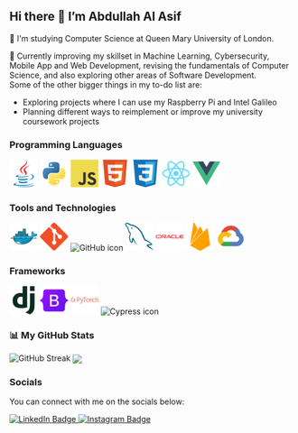 ## Hi there 👋 I’m Abdullah Al Asif 
 
🏫 I'm studying Computer Science at Queen Mary University of London. 

📖 Currently improving my skillset in Machine Learning, Cybersecurity, Mobile App and Web Development, revising the fundamentals of Computer Science, and also exploring other areas of Software Development. </br>
Some of the other bigger things in my to-do list are: 
- Exploring projects where I can use my Raspberry Pi and Intel Galileo
- Planning different ways to reimplement or improve my university coursework projects


### Programming Languages

<img src="https://github.com/devicons/devicon/blob/master/icons/java/java-original.svg" alt="Java icon" height="50" width="50"> <img src="https://github.com/devicons/devicon/blob/master/icons/python/python-original.svg" alt="Python icon" height="50" width="50"> <img src="https://github.com/devicons/devicon/blob/master/icons/javascript/javascript-original.svg" alt="JavaScript icon" height="50" width="50"> <img src="https://github.com/devicons/devicon/blob/master/icons/html5/html5-original.svg" alt="HTML icon" height="50" width="50"> <img src="https://github.com/devicons/devicon/blob/master/icons/css3/css3-original.svg" alt="CSS icon" height="50" width="50"> <img src="https://github.com/devicons/devicon/blob/master/icons/react/react-original.svg" alt="ReactJS icon" height="50" width="50"> <img src="https://github.com/devicons/devicon/blob/master/icons/vuejs/vuejs-original.svg" alt="Vue.js icon" height="50" width="50">

### Tools and Technologies

<img src="https://github.com/devicons/devicon/blob/master/icons/docker/docker-original.svg" alt="Docker icon" height="50" width="50"> <img src="https://github.com/devicons/devicon/blob/master/icons/git/git-original.svg" alt="Git icon" height="50" width="50"> <img src="https://cdn.worldvectorlogo.com/logos/github-icon-2.svg" alt="GitHub icon" height="50" width="50"> <img src="https://github.com/devicons/devicon/blob/master/icons/mysql/mysql-original.svg" alt="MySQL icon" height="50" width="50"> <img src="https://github.com/devicons/devicon/blob/master/icons/oracle/oracle-original.svg" alt="OracleSQL icon" height="50" width="50"> <img src="https://github.com/devicons/devicon/blob/master/icons/firebase/firebase-plain.svg" alt="Firebase icon" height="50" width="50"> <img src="https://github.com/devicons/devicon/blob/master/icons/googlecloud/googlecloud-original.svg" alt="Google Cloud icon" height="50" width="50">

### Frameworks

<img src="https://github.com/devicons/devicon/blob/master/icons/django/django-plain.svg" alt="Django icon" height="50" width="50"> <img src="https://github.com/devicons/devicon/blob/master/icons/bootstrap/bootstrap-original.svg" alt="Bootstrap icon" height="50" width="50"> <img src="https://github.com/devicons/devicon/blob/master/icons/pytorch/pytorch-plain-wordmark.svg" alt="Pytorch icon" height="50" width=50> <img src="https://asset.brandfetch.io/idIq_kF0rb/idZxkJkFIi.svg?updated=1667565307270" alt="Cypress icon" height="50" width=50>

### 📊 My GitHub Stats
<img src="https://streak-stats.demolab.com?user=Asif2714&theme=radical&fire=EB5454" alt="GitHub Streak"/>

<a href="https://github.com/anuraghazra/convoychat">
  <img height=200 align="center" src="https://github-readme-stats.vercel.app/api/top-langs?username=Asif2714&theme=radical&layout=compact&langs_count=10&card_width=320" />
</a>



### Socials
You can connect with me on the socials below:
<div id="badges">
  <a href="https://www.linkedin.com/in/asif14/">
    <img src="https://img.shields.io/badge/LinkedIn-blue?style=for-the-badge&logo=linkedin&logoColor=white" alt="LinkedIn Badge"/>
  </a>

  <a href="https://www.instagram.com/asif_2714/">
    <img src="https://img.shields.io/badge/Instagram-E4405F?style=for-the-badge&logo=instagram&logoColor=white" alt="Instagram Badge"/>
  </a>

 
</div>



<!---
Asif2714/Asif2714 is a ✨ special ✨ repository because its `README.md` (this file) appears on your GitHub profile.
You can click the Preview link to take a look at your changes.
--->
